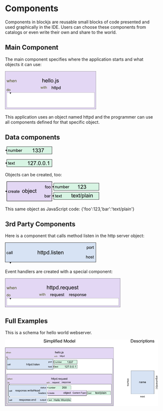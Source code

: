 Components
==========

Components in blockjs are reusable small blocks of code presented and used 
graphically in the IDE. Users can choose these components from catalogs or 
even write their own and share to the world.

Main Component
--------------

The main component specifies where the application starts and what objects it can use:

![Main component for an application](https://github.com/jheusala/blockjs/raw/master/doc/draft/components/main.png)

This application uses an object named httpd and the programmer can use all 
components defined for that specific object.

Data components
---------------

![Number Component](https://github.com/jheusala/blockjs/raw/master/doc/draft/components/number.png)

![Text Component](https://github.com/jheusala/blockjs/raw/master/doc/draft/components/text.png)

Objects can be created, too:

![Component to create an object](https://github.com/jheusala/blockjs/raw/master/doc/draft/components/create-full-object.png)

This same object as JavaScript code:
 {'foo':123,'bar':'text/plain'}

3rd Party Components
--------------------

Here is a component that calls method listen in the http server object:

![Component to call method](https://github.com/jheusala/blockjs/raw/master/doc/draft/components/call-httpd-listen.png)

Event handlers are created with a special component:

![Component to handle event](https://github.com/jheusala/blockjs/raw/master/doc/draft/components/httpd-request-event.png)

Full Examples
-------------

This is a schema for hello world webserver.

![Hello World webserver using Simplified Model](https://github.com/jheusala/blockjs/raw/master/doc/draft/simplified.png)
